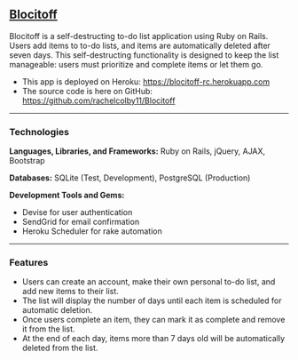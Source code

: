 ## [Blocitoff](https://blocitoff-rc.herokuapp.com/)

Blocitoff is a self-destructing to-do list application using Ruby on Rails. Users add items to to-do lists, and items are automatically deleted after seven days. This self-destructing functionality is designed to keep the list manageable: users must prioritize and complete items or let them go.

* This app is deployed on Heroku: https://blocitoff-rc.herokuapp.com
* The source code is here on GitHub: https://github.com/rachelcolby11/Blocitoff

---

### Technologies
**Languages, Libraries, and Frameworks:** Ruby on Rails, jQuery, AJAX, Bootstrap

**Databases:** SQLite (Test, Development), PostgreSQL (Production)

**Development Tools and Gems:** 

* Devise for user authentication
* SendGrid for email confirmation
* Heroku Scheduler for rake automation

---

### Features
* Users can create an account, make their own personal to-do list, and add new items to their list.
* The list will display the number of days until each item is scheduled for automatic deletion.
* Once users complete an item, they can mark it as complete and remove it from the list.
* At the end of each day, items more than 7 days old will be automatically deleted from the list.
